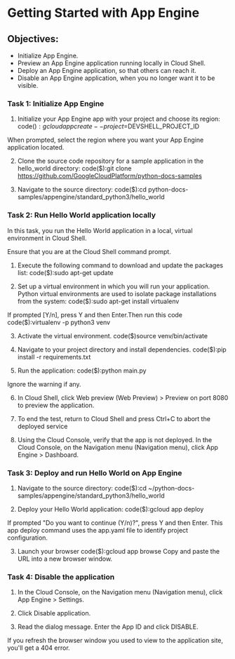 #  Getting Started with App Engine
## Objectives:
- Initialize App Engine.
- Preview an App Engine application running locally in Cloud Shell.
- Deploy an App Engine application, so that others can reach it.
- Disable an App Engine application, when you no longer want it to be visible.



### Task 1: Initialize App Engine

1. Initialize your App Engine app with your project and choose its region:
code($):gcloud app create --project=$DEVSHELL_PROJECT_ID

When prompted, select the region where you want your App Engine application located.


2. Clone the source code repository for a sample application in the hello_world directory:
code($):git clone https://github.com/GoogleCloudPlatform/python-docs-samples

3. Navigate to the source directory:
code($):cd python-docs-samples/appengine/standard_python3/hello_world


### Task 2: Run Hello World application locally

In this task, you run the Hello World application in a local, virtual environment in Cloud Shell.

Ensure that you are at the Cloud Shell command prompt.

1. Execute the following command to download and update the packages list:
code($):sudo apt-get update

2. Set up a virtual environment in which you will run your application. Python virtual environments are used to isolate package installations from the system:
code($):sudo apt-get install virtualenv

If prompted [Y/n], press Y and then Enter.Then run this code
code($):virtualenv -p python3 venv

3. Activate the virtual environment.
code($)source venv/bin/activate

4. Navigate to your project directory and install dependencies.
code($):pip install  -r requirements.txt

5. Run the application:
code($):python main.py

Ignore the warning if any.

6. In Cloud Shell, click Web preview (Web Preview) > Preview on port 8080 to preview the application.


7. To end the test, return to Cloud Shell and press Ctrl+C to abort the deployed service


8. Using the Cloud Console, verify that the app is not deployed. In the Cloud Console, on the Navigation menu (Navigation menu), click App Engine > Dashboard.


### Task 3: Deploy and run Hello World on App Engine

1. Navigate to the source directory:
code($):cd ~/python-docs-samples/appengine/standard_python3/hello_world

2. Deploy your Hello World application:
code($):gcloud app deploy

If prompted "Do you want to continue (Y/n)?", press Y and then Enter. This app deploy command uses the app.yaml file to identify project configuration.

3. Launch your browser
code($):gcloud app browse
Copy and paste the URL into a new browser window.

### Task 4: Disable the application
1. In the Cloud Console, on the Navigation menu (Navigation menu), click App Engine > Settings.

2. Click Disable application.

3. Read the dialog message. Enter the App ID and click DISABLE.

If you refresh the browser window you used to view to the application site, you'll get a 404 error.
